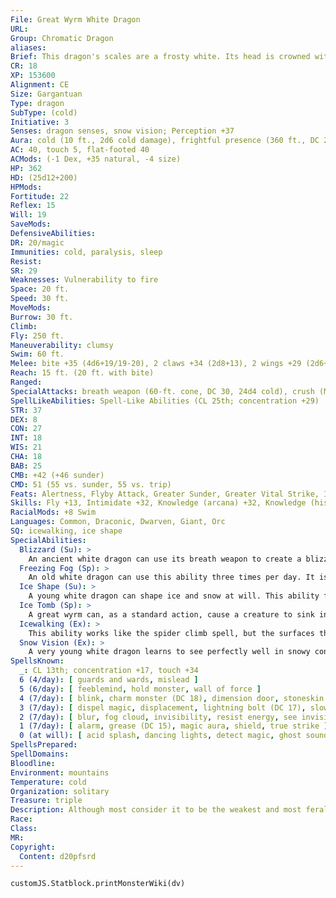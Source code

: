 ```yaml
---
File: Great Wyrm White Dragon
URL: 
Group: Chromatic Dragon
aliases: 
Brief: This dragon's scales are a frosty white. Its head is crowned with slender horns, with a thin membrane stretched between them.
CR: 18
XP: 153600
Alignment: CE
Size: Gargantuan
Type: dragon
SubType: (cold)
Initiative: 3
Senses: dragon senses, snow vision; Perception +37
Aura: cold (10 ft., 2d6 cold damage), frightful presence (360 ft., DC 26)
AC: 40, touch 5, flat-footed 40
ACMods: (-1 Dex, +35 natural, -4 size)
HP: 362
HD: (25d12+200)
HPMods: 
Fortitude: 22
Reflex: 15
Will: 19
SaveMods: 
DefensiveAbilities: 
DR: 20/magic
Immunities: cold, paralysis, sleep
Resist: 
SR: 29
Weaknesses: Vulnerability to fire
Space: 20 ft.
Speed: 30 ft.
MoveMods: 
Burrow: 30 ft.
Climb: 
Fly: 250 ft.
Maneuverability: clumsy
Swim: 60 ft.
Melee: bite +35 (4d6+19/19-20), 2 claws +34 (2d8+13), 2 wings +29 (2d6+6), tail slap +29 (2d8+19)
Reach: 15 ft. (20 ft. with bite)
Ranged: 
SpecialAttacks: breath weapon (60-ft. cone, DC 30, 24d4 cold), crush (Medium creatures, DC 30, 4d6+19), freezing fog (3/day, DC 20), ice tomb (1/day, DC 23), tail sweep (Small creatures, DC 30, 2d6+19)
SpellLikeAbilities: Spell-Like Abilities (CL 25th; concentration +29)  At will-control weather, fog cloud, gust of wind, wall of ice (DC 18)
STR: 37
DEX: 8
CON: 27
INT: 18
WIS: 21
CHA: 18
BAB: 25
CMB: +42 (+46 sunder)
CMD: 51 (55 vs. sunder, 55 vs. trip)
Feats: Alertness, Flyby Attack, Greater Sunder, Greater Vital Strike, Improved Critical (bite), Improved Initiative, Improved Sunder, Improved Vital Strike, Lightning Reflexes, Power Attack, Vital Strike, Weapon Focus (bite), Wingover
Skills: Fly +13, Intimidate +32, Knowledge (arcana) +32, Knowledge (history) +32, Perception +37, Sense Motive +37, Spellcraft +32, Stealth +15, Survival +33, Swim +43
RacialMods: +8 Swim
Languages: Common, Draconic, Dwarven, Giant, Orc
SQ: icewalking, ice shape
SpecialAbilities:
  Blizzard (Su): >
    An ancient white dragon can use its breath weapon to create a blizzard in the area around it as a standard action. This creates heavy snow conditions in a 50-foot radius for 1 minute, centered on the dragon. This snow slows movement (4 squares of movement per square entered) and limits vision as fog does.
  Freezing Fog (Sp): >
    An old white dragon can use this ability three times per day. It is similar to an acid fog spell but deals cold damage instead of acid damage. It also causes a rime of slippery ice to form on any surface the fog touches, creating the effect of a grease spell. The dragon is immune to the grease effect because of its icewalking ability. This ability is the equivalent of a 6th-level spell.
  Ice Shape (Su): >
    A young white dragon can shape ice and snow at will. This ability functions as stone shape, but only targeting ice and snow, not stone. A white dragon's caster level for this effect is equal to its Hit Dice.
  Ice Tomb (Sp): >
    A great wyrm can, as a standard action, cause a creature to sink into ice. This works as imprisonment, but only while the target is touching an icy surface. A white dragon can use this ability once per day (CL equals dragon's HD). Targets entombed by this ability can be freed by casting freedom or by physically freeing the creature from the ice (Hardness 0, 360 hit points). The save DC is Charisma-based.
  Icewalking (Ex): >
    This ability works like the spider climb spell, but the surfaces the dragon climbs must be icy. The dragon can move across icy surfaces without penalty and does not need to make Acrobatics checks to run or charge on ice.
  Snow Vision (Ex): >
    A very young white dragon learns to see perfectly well in snowy conditions. A white dragon does not suffer any penalties to Perception checks while in snow.
SpellsKnown:
  _: CL 13th; concentration +17, touch +34
  6 (4/day): [ guards and wards, mislead ]
  5 (6/day): [ feeblemind, hold monster, wall of force ]
  4 (7/day): [ blink, charm monster (DC 18), dimension door, stoneskin ]
  3 (7/day): [ dispel magic, displacement, lightning bolt (DC 17), slow ]
  2 (7/day): [ blur, fog cloud, invisibility, resist energy, see invisibility ]
  1 (7/day): [ alarm, grease (DC 15), magic aura, shield, true strike ]
  0 (at will): [ acid splash, dancing lights, detect magic, ghost sound, mage hand, mending, message, ray of frost, resistance ]
SpellsPrepared: 
SpellDomains: 
Bloodline: 
Environment: mountains
Temperature: cold
Organization: solitary
Treasure: triple
Description: Although most consider it to be the weakest and most feral of the chromatic dragons, the white dragon makes up for its lack of cunning with sheer ferocity. White dragons dwell on remote, frozen mountaintops and in arctic lowlands, making their home in glittering caves full of ice and snow. They prefer their meals completely frozen.
Race: 
Class: 
MR: 
Copyright:
  Content: d20pfsrd
---
```

```dataviewjs
customJS.Statblock.printMonsterWiki(dv)
```
